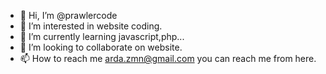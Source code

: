 - 👋 Hi, I’m @prawlercode
- 👀 I’m interested in website coding.
- 🌱 I’m currently learning javascript,php...
- 💞️ I’m looking to collaborate on website.
- 📫 How to reach me arda.zmn@gmail.com you can reach me from here.

<!---
prawlercode/prawlercode is a ✨ special ✨ repository because its `README.md` (this file) appears on your GitHub profile.
You can click the Preview link to take a look at your changes.
--->

